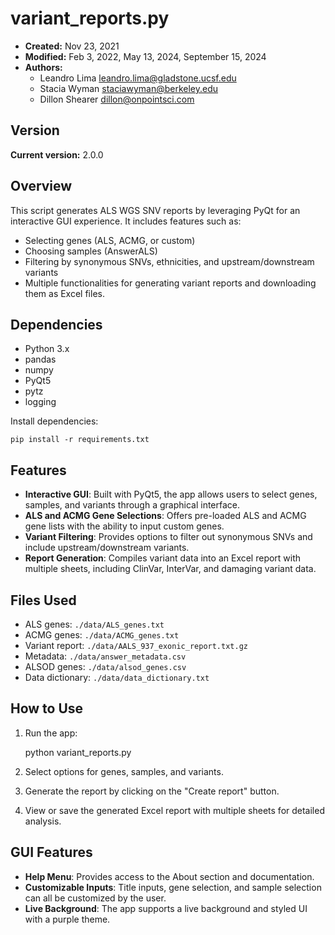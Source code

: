 # variant_reports.py
- **Created:** Nov 23, 2021
- **Modified:** Feb 3, 2022, May 13, 2024, September 15, 2024
- **Authors:**
  - Leandro Lima <leandro.lima@gladstone.ucsf.edu>
  - Stacia Wyman <staciawyman@berkeley.edu>
  - Dillon Shearer <dillon@onpointsci.com>

## Version

**Current version:** 2.0.0

## Overview

This script generates ALS WGS SNV reports by leveraging PyQt for an interactive GUI experience. It includes features such as:

- Selecting genes (ALS, ACMG, or custom)
- Choosing samples (AnswerALS)
- Filtering by synonymous SNVs, ethnicities, and upstream/downstream variants
- Multiple functionalities for generating variant reports and downloading them as Excel files.

## Dependencies

- Python 3.x
- pandas
- numpy
- PyQt5
- pytz
- logging

Install dependencies:

    pip install -r requirements.txt

## Features

- **Interactive GUI**: Built with PyQt5, the app allows users to select genes, samples, and variants through a graphical interface.
- **ALS and ACMG Gene Selections**: Offers pre-loaded ALS and ACMG gene lists with the ability to input custom genes.
- **Variant Filtering**: Provides options to filter out synonymous SNVs and include upstream/downstream variants.
- **Report Generation**: Compiles variant data into an Excel report with multiple sheets, including ClinVar, InterVar, and damaging variant data.

## Files Used

- ALS genes: `./data/ALS_genes.txt`
- ACMG genes: `./data/ACMG_genes.txt`
- Variant report: `./data/AALS_937_exonic_report.txt.gz`
- Metadata: `./data/answer_metadata.csv`
- ALSOD genes: `./data/alsod_genes.csv`
- Data dictionary: `./data/data_dictionary.txt`

## How to Use

1. Run the app:

    python variant_reports.py

2. Select options for genes, samples, and variants.
3. Generate the report by clicking on the "Create report" button.
4. View or save the generated Excel report with multiple sheets for detailed analysis.

## GUI Features

- **Help Menu**: Provides access to the About section and documentation.
- **Customizable Inputs**: Title inputs, gene selection, and sample selection can all be customized by the user.
- **Live Background**: The app supports a live background and styled UI with a purple theme.
